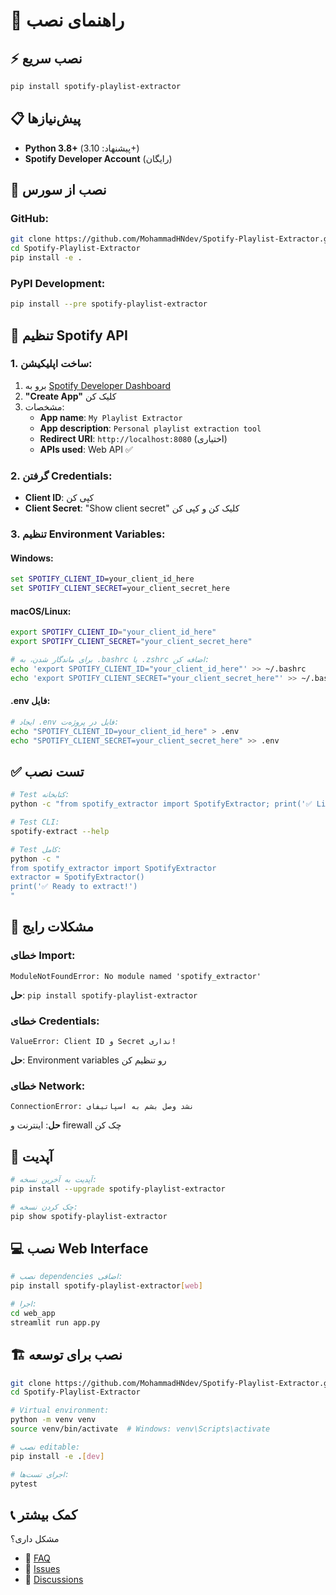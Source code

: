 # 🚀 راهنمای نصب

## ⚡ نصب سریع

```bash
pip install spotify-playlist-extractor
```

## 📋 پیش‌نیازها

- **Python 3.8+** (پیشنهاد: 3.10+)
- **Spotify Developer Account** (رایگان)

## 🔧 نصب از سورس

### GitHub:
```bash
git clone https://github.com/MohammadHNdev/Spotify-Playlist-Extractor.git
cd Spotify-Playlist-Extractor
pip install -e .
```

### PyPI Development:
```bash
pip install --pre spotify-playlist-extractor
```

## 🔑 تنظیم Spotify API

### 1. ساخت اپلیکیشن:
1. برو به [Spotify Developer Dashboard](https://developer.spotify.com/dashboard)
2. **"Create App"** کلیک کن
3. مشخصات:
   - **App name**: `My Playlist Extractor`
   - **App description**: `Personal playlist extraction tool`
   - **Redirect URI**: `http://localhost:8080` (اختیاری)
   - **APIs used**: Web API ✅

### 2. گرفتن Credentials:
- **Client ID**: کپی کن
- **Client Secret**: "Show client secret" کلیک کن و کپی کن

### 3. تنظیم Environment Variables:

#### Windows:
```cmd
set SPOTIFY_CLIENT_ID=your_client_id_here
set SPOTIFY_CLIENT_SECRET=your_client_secret_here
```

#### macOS/Linux:
```bash
export SPOTIFY_CLIENT_ID="your_client_id_here"
export SPOTIFY_CLIENT_SECRET="your_client_secret_here"

# برای ماندگار شدن، به .bashrc یا .zshrc اضافه کن:
echo 'export SPOTIFY_CLIENT_ID="your_client_id_here"' >> ~/.bashrc
echo 'export SPOTIFY_CLIENT_SECRET="your_client_secret_here"' >> ~/.bashrc
```

#### .env فایل:
```bash
# ایجاد .env فایل در پروژه‌ت:
echo "SPOTIFY_CLIENT_ID=your_client_id_here" > .env
echo "SPOTIFY_CLIENT_SECRET=your_client_secret_here" >> .env
```

## ✅ تست نصب

```bash
# Test کتابخانه:
python -c "from spotify_extractor import SpotifyExtractor; print('✅ Library OK')"

# Test CLI:
spotify-extract --help

# Test کامل:
python -c "
from spotify_extractor import SpotifyExtractor
extractor = SpotifyExtractor()
print('✅ Ready to extract!')
"
```

## 🐛 مشکلات رایج

### خطای Import:
```
ModuleNotFoundError: No module named 'spotify_extractor'
```
**حل**: `pip install spotify-playlist-extractor`

### خطای Credentials:
```
ValueError: Client ID و Secret نداری!
```
**حل**: Environment variables رو تنظیم کن

### خطای Network:
```
ConnectionError: نشد وصل بشم به اسپاتیفای
```
**حل**: اینترنت و firewall چک کن

## 🔄 آپدیت

```bash
# آپدیت به آخرین نسخه:
pip install --upgrade spotify-playlist-extractor

# چک کردن نسخه:
pip show spotify-playlist-extractor
```

## 💻 نصب Web Interface

```bash
# نصب dependencies اضافی:
pip install spotify-playlist-extractor[web]

# اجرا:
cd web_app
streamlit run app.py
```

## 🏗️ نصب برای توسعه

```bash
git clone https://github.com/MohammadHNdev/Spotify-Playlist-Extractor.git
cd Spotify-Playlist-Extractor

# Virtual environment:
python -m venv venv
source venv/bin/activate  # Windows: venv\Scripts\activate

# نصب editable:
pip install -e .[dev]

# اجرای تست‌ها:
pytest
```

## 📞 کمک بیشتر

مشکل داری؟
- 📖 [FAQ](https://github.com/MohammadHNdev/Spotify-Playlist-Extractor/wiki/FAQ)
- 🐛 [Issues](https://github.com/MohammadHNdev/Spotify-Playlist-Extractor/issues)
- 💬 [Discussions](https://github.com/MohammadHNdev/Spotify-Playlist-Extractor/discussions)